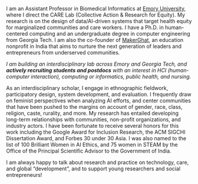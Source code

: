 I am an Assistant Professor in Biomedical Informatics at [Emory University](https://med.emory.edu/departments/biomedical-informatics/index.html), where I direct the CARE Lab (Collective Action & Research for Equity). My research is on the design of data/AI-driven systems that target health equity for marginalized communities and care workers. I have a Ph.D. in human-centered computing and an undergraduate degree in computer engineering from Georgia Tech. I am also the co-founder of [MakerGhat](https://makerghat.org), an education nonprofit in India that aims to nurture the next generation of leaders and entrepreneurs from underserved communities. 

*I am building an interdisciplinary lab across Emory and Georgia Tech, and **actively recruiting students and postdocs** with an interest in HCI (human-computer interaction), computing or informatics, public health, and nursing.*

As an interdisciplinary scholar, I engage in ethnographic fieldwork, participatory design, system development, and evaluation. I frequently draw on feminist perspectives when analyzing AI efforts, and center communities that have been pushed to the margins on account of gender, race, class, religion, caste, rurality, and more. My research has entailed developing long-term relationships with communities, non-profit organizations, and industry actors. I have been fortunate to receive several honors for this work including the Google Award for Inclusion Research, the ACM SIGCHI Dissertation Award, and Forbes 30 under 30 Asia. I was also named to the list of 100 Brilliant Women in AI Ethics, and 75 women in STEAM by the Office of the Principal Scientific Advisor to the Government of India. 

I am always happy to talk about research and practice on technology, care, and global “development”, and to support young researchers and social entrepreneurs!
